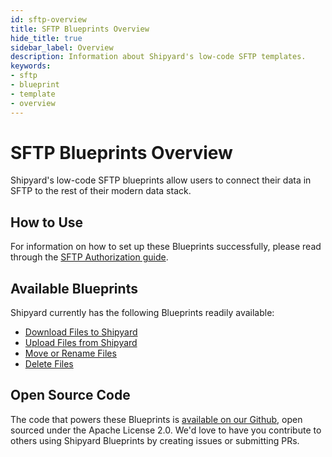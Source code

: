 ```yaml
---
id: sftp-overview
title: SFTP Blueprints Overview
hide_title: true
sidebar_label: Overview
description: Information about Shipyard's low-code SFTP templates.
keywords:
- sftp
- blueprint
- template
- overview
---
```


# SFTP Blueprints Overview

Shipyard's low-code SFTP blueprints allow users to connect their data in SFTP to the rest of their modern data stack.


## How to Use
For information on how to set up these Blueprints successfully, please read through the [SFTP Authorization guide](sftp-authorization.md).


## Available Blueprints
Shipyard currently has the following Blueprints readily available: 
- [Download Files to Shipyard](sftp-download-files.md)
- [Upload Files from Shipyard](sftp-upload-files.md)
- [Move or Rename Files](sftp-move-or-rename-files.md)
- [Delete Files](sftp-delete-files.md)

## Open Source Code
The code that powers these Blueprints is [available on our Github](https://www.shipyardapp.com/docs/blueprint-library/sftp), open sourced under the Apache License 2.0. We'd love to have you contribute to others using Shipyard Blueprints by creating issues or submitting PRs.
